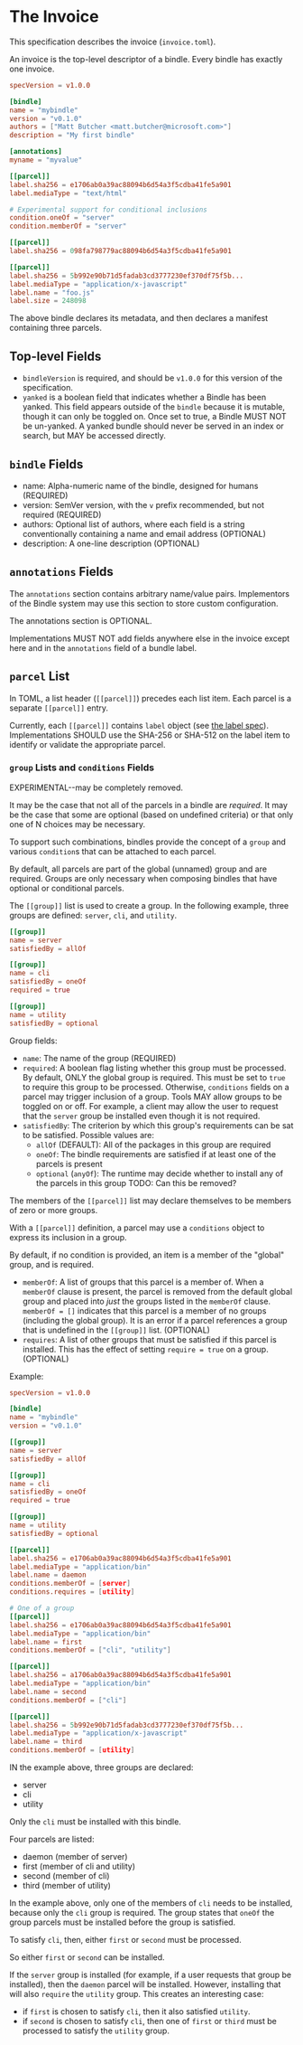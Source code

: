 # The Invoice

This specification describes the invoice (`invoice.toml`).

An invoice is the top-level descriptor of a bindle. Every bindle has exactly one invoice.

```toml
specVersion = v1.0.0

[bindle]
name = "mybindle"
version = "v0.1.0"
authors = ["Matt Butcher <matt.butcher@microsoft.com>"]
description = "My first bindle"

[annotations]
myname = "myvalue"

[[parcel]]
label.sha256 = e1706ab0a39ac88094b6d54a3f5cdba41fe5a901
label.mediaType = "text/html"

# Experimental support for conditional inclusions
condition.oneOf = "server"
condition.memberOf = "server"

[[parcel]]
label.sha256 = 098fa798779ac88094b6d54a3f5cdba41fe5a901

[[parcel]]
label.sha256 = 5b992e90b71d5fadab3cd3777230ef370df75f5b...
label.mediaType = "application/x-javascript"
label.name = "foo.js"
label.size = 248098
```

The above bindle declares its metadata, and then declares a manifest containing three parcels.

## Top-level Fields

- `bindleVersion` is required, and should be `v1.0.0` for this version of the specification.
- `yanked` is a boolean field that indicates whether a Bindle has been yanked. This field appears outside of the `bindle` because it is mutable, though it can only be toggled on. Once set to true, a Bindle MUST NOT be un-yanked. A yanked bundle should never be served in an index or search, but MAY be accessed directly.

## `bindle` Fields

- name: Alpha-numeric name of the bindle, designed for humans (REQUIRED)
- version: SemVer version, with the `v` prefix recommended, but not required (REQUIRED)
- authors: Optional list of authors, where each field is a string conventionally containing a name and email address (OPTIONAL)
- description: A one-line description (OPTIONAL)

## `annotations` Fields

The `annotations` section contains arbitrary name/value pairs. Implementors of the Bindle system may use this section to store custom configuration.

The annotations section is OPTIONAL.

Implementations MUST NOT add fields anywhere else in the invoice except here and in the `annotations` field of a bundle label.

## `parcel` List

In TOML, a list header (`[[parcel]]`) precedes each list item. Each parcel is a separate `[[parcel]]` entry.

Currently, each `[[parcel]]` contains `label` object (see [the label spec](label-spec.md)). Implementations SHOULD use the SHA-256 or SHA-512 on the label item to identify or validate the appropriate parcel.

### `group` Lists and `conditions` Fields

EXPERIMENTAL--may be completely removed.

It may be the case that not all of the parcels in a bindle are _required_. It may be the case that some are optional (based on undefined criteria) or that only one of N choices may be necessary.

To support such combinations, bindles provide the concept of a `group` and various `condition`s that can be attached to each parcel.

By default, all parcels are part of the global (unnamed) group and are required. Groups are only necessary when composing bindles that have optional or conditional parcels.

The `[[group]]` list is used to create a group. In the following example, three groups are defined: `server`, `cli`, and `utility`.

```toml
[[group]]
name = server
satisfiedBy = allOf

[[group]]
name = cli
satisfiedBy = oneOf
required = true

[[group]]
name = utility
satisfiedBy = optional
```

Group fields:

- `name`: The name of the group (REQUIRED)
- `required`: A boolean flag listing whether this group must be processed. By default, ONLY the global group is required. This must be set to `true` to require this group to be processed. Otherwise, `conditions` fields on a parcel may trigger inclusion of a group. Tools MAY allow groups to be toggled on or off. For example, a client may allow the user to request that the `server` group be installed even though it is not required.
- `satisfiedBy`: The criterion by which this group's requirements can be sat to be satisfied. Possible values are:
  - `allOf` (DEFAULT): All of the packages in this group are required
  - `oneOf`: The bindle requirements are satisfied if at least one of the parcels is present
  - `optional` (`anyOf`): The runtime may decide whether to install any of the parcels in this group  TODO: Can this be removed?

The members of the `[[parcel]]` list may declare themselves to be members of zero or more groups.

With a `[[parcel]]` definition, a parcel may use a `conditions` object to express its inclusion in a group.

By default, if no condition is provided, an item is a member of the "global" group, and is required.

- `memberOf`: A list of groups that this parcel is a member of. When a `memberOf` clause is present, the parcel is removed from the default global group and placed into _just_ the groups listed in the `memberOf` clause. `memberOf = []` indicates that this parcel is a member of no groups (including the global group). It is an error if a parcel references a group that is undefined in the `[[group]]` list. (OPTIONAL)
- `requires`: A list of other groups that must be satisfied if this parcel is installed. This has the effect of setting `require = true` on a group. (OPTIONAL)

Example:

```toml
specVersion = v1.0.0

[bindle]
name = "mybindle"
version = "v0.1.0"

[[group]]
name = server
satisfiedBy = allOf

[[group]]
name = cli
satisfiedBy = oneOf
required = true

[[group]]
name = utility
satisfiedBy = optional

[[parcel]]
label.sha256 = e1706ab0a39ac88094b6d54a3f5cdba41fe5a901
label.mediaType = "application/bin"
label.name = daemon
conditions.memberOf = [server]
conditions.requires = [utility]

# One of a group
[[parcel]]
label.sha256 = e1706ab0a39ac88094b6d54a3f5cdba41fe5a901
label.mediaType = "application/bin"
label.name = first
conditions.memberOf = ["cli", "utility"]

[[parcel]]
label.sha256 = a1706ab0a39ac88094b6d54a3f5cdba41fe5a901
label.mediaType = "application/bin"
label.name = second
conditions.memberOf = ["cli"]

[[parcel]]
label.sha256 = 5b992e90b71d5fadab3cd3777230ef370df75f5b...
label.mediaType = "application/x-javascript"
label.name = third
conditions.memberOf = [utility]
```

IN the example above, three groups are declared:

- server
- cli
- utility

Only the `cli` must be installed with this bindle.

Four parcels are listed:

- daemon (member of server)
- first (member of cli and utility)
- second (member of cli)
- third (member of utility)

In the example above, only one of the members of `cli` needs to be installed, because only the `cli` group is required. The group states that `oneOf` the group parcels must be installed before the group is satisfied.

To satisfy `cli`, then, either `first` or `second` must be processed.

So either `first` or `second` can be installed.

If the `server` group is installed (for example, if a user requests that group be installed), then the `daemon` parcel will be installed. However, installing that will also `require` the `utility` group. This creates an interesting case:

- if `first` is chosen to satisfy `cli`, then it also satisfied `utility`.
- if `second` is chosen to satisfy `cli`, then one of `first` or `third` must be processed to satisfy the `utility` group.